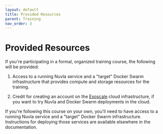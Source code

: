 ```yaml
---
layout: default
title: Provided Resources
parent: Training
nav_order: 3
---
```


Provided Resources
==================

If you're participating in a formal, organized training course, the
following will be provided:

   1. Access to a running Nuvla service and a "target" Docker Swarm
      infrastructure that provides compute and storage resources for
      the training.

   1. Credit for creating an account on the
      [Exoscale](https://www.exoscale.com/) cloud infrastructure, if
      you want to try Nuvla and Docker Swarm deployments in the cloud.

If you're following this course on your own, you'll need to have
access to a running Nuvla service and a "target" Docker Swarm
infrastructure. Instructions for deploying those services are
available elsewhere in the documentation.
